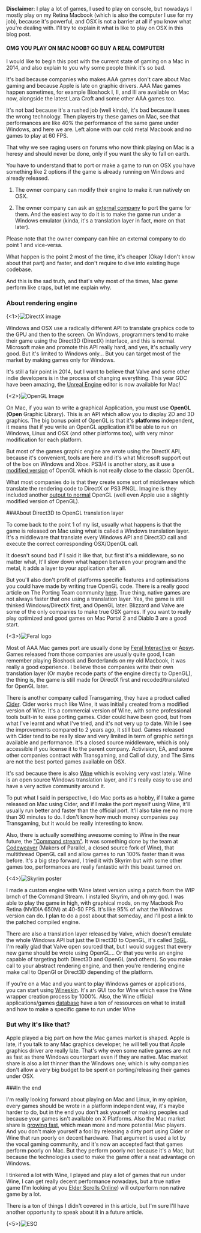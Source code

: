 **Disclaimer**: I play a lot of games, I used to play on console, but nowadays I mostly play on my Retina Macbook (which is also the computer I use for my job), because it's powerful, and OSX is not a barrier at all if you know what you're dealing with. I'll try to explain it what is like to play on OSX in this blog post.

#### OMG YOU PLAY ON MAC NOOB? GO BUY A REAL COMPUTER!

I would like to begin this post with the current state of gaming on a Mac in 2014, and also explain to you why some people think it's so bad.

It's bad because companies who makes AAA games don't care about Mac gaming and because Apple is late on graphic drivers.
AAA Mac games happen sometimes, for example Bioshock I, II, and III are available on Mac now, alongside the latest Lara Croft and some other AAA games too.

It's not bad because it's a rushed job (well kinda), it's bad because it uses the wrong technology. Then players try these games on Mac, see that performances are like 40% the performance of the same game under Windows, and here we are. Left alone with our cold metal Macbook and no games to play at 60 FPS.

That why we see raging users on forums who now think playing on Mac is a heresy and should never be done, only if you want the sky to fall on earth.

You have to understand that to port or make a game to run on OSX you have something like 2 options if the game is already running on Windows and already released.

1. The owner company can modify their engine to make it run natively on OSX. 

2. The owner company can ask an [external company](http://transgaming.com) to port the game for them. And the easiest way to do it is to make the game run under a Windows emulator (kinda, it's a translation layer in fact, more on that later).

Please note that the owner company can hire an external company to do point 1 and vice-versa.

What happen is the point 2 most of the time, it's cheaper (Okay I don't know about that part) and faster, and don't require to dive into existing huge codebase.

And this is the sad truth, and that's why most of the times, Mac game perform like craps, but let me explain why.

### About rendering engine

{<1>}![DirectX image](http://www.wired.com/images_blogs/photos/uncategorized/2008/07/23/directx.jpg)

Windows and OSX use a radically different API to translate graphics code to the GPU and then to the screen.
On Windows, programmers tend to make their game using the Direct3D (DirectX) interface, and this is normal. Microsoft make and promote this API really hard, and yes, it's actually very good. But it's limited to Windows only... But you can target most of the market by making games only for Windows.

It's still a fair point in 2014, but I want to believe that Valve and some other indie developers is in the process of changing everything. 
This year GDC have been amazing, the [Unreal Engine](https://www.unrealengine.com) editor is now available for Mac!

{<2>}![OpenGL Image](http://upload.wikimedia.org/wikipedia/en/8/8a/OpenGL_logo.jpg)

On Mac, if you wan to write a graphical Application, you must use **OpenGL** (**Open** Graphic Library). This is an API which allow you to display 2D and 3D graphics. The big bonus point of OpenGL is that it's **platforms** independent, it means that if you write an OpenGL application it'll be able to run on Windows, Linux and OSX (and other platforms too), with very minor modification for each platform.

But most of the games graphic engine are wrote using the DirectX API, because it's convenient, tools are here and it's what Microsoft support out of the box on Windows and Xbox. PS3/4 is another story, as it use a [modified version](http://scalibq.wordpress.com/2010/05/15/sony’s-playstation-3’s-main-graphics-api-is-not-opengl/) of OpenGL which is not really close to the classic OpenGL.

What most companies do is that they create some sort of middleware which translate the rendering code to DirectX or PS3 PNGL. Imagine is they included another [output to normal](https://github.com/ValveSoftware/ToGL) OpenGL (well even Apple use a slightly modified version of OpenGL).

###About Direct3D to OpenGL translation layer

To come back to the point 1 of my list, usually what happens is that the game is released on Mac using what is called a Windows translation layer. It's a middleware that translate every Windows API and Direct3D call and execute the correct corresponding OSX/OpenGL call. 

It doesn't sound bad if I said it like that, but first it's a middleware, so no matter what, It'll slow down what happen between your program and the metal, it adds a layer to your application after all.

But you'll also don't profit of platforms specific features and optimisations you could have made by writing true OpenGL code.
There is a really good article on The Porting Team community [here](http://portingteam.com/frontpage/_/community-articles/reviews/mac-gaming-is-native-always-better-r19). True thing, native games are not always faster that one using a translation layer. Yes, the game is still thinked Windows/DirectX first, and OpenGL later.
Blizzard and Valve are some of the only companies to make true OSX games. If you want to really play optimized and good games on Mac Portal 2 and Diablo 3 are a good start.

{<3>}![Feral logo](http://www.oneclickmac.com/wp-content/uploads/2012/09/Feral_Logo_OrangeBlack.png)

Most of AAA Mac games port are usually done by [Feral Interactive](http://feralinteractive.com) or [Apsyr](http://www.aspyr.com).
Games released from those companies are usually quite good, I can remember playing Bioshock and Borderlands on my old Macbook, it was really a good experience. I believe those companies write their own translation layer (Or maybe recode parts of the engine directly to OpenGL), the thing is, the game is still made for DirectX first and recoded/translated for OpenGL later.

There is another company called Transgaming, they have a product called [Cider](http://transgaming.com/cider).
Cider works much like Wine, it was initially created from a modified version of Wine. It's a commercial version of Wine, with some professional tools built-in to ease porting games.
Cider could have been good, but from what I've learnt and what I've tried, and it's not very up to date. 
While I see the improvements compared to 2 years ago, it still bad. Games released with Cider tend to be really slow and very limited in term of graphic settings available and performance.
It's a closed source middleware, which is only accessible if you license it to the parent company. Activision, EA, and some other companies contract with Transgaming, and Call of duty, and The Sims are not the best ported games available on OSX.

It's sad because there is also [Wine](http://www.winehq.org) which is evolving very vast lately. Wine is an open source Windows translation layer, and it's really easy to use and have a very active community around it.

To put what I said in perspective, I do Mac ports as a hobby, if I take a game released on Mac using Cider, and if I make the port myself using Wine, it'll usually run better and faster than the official port. It'll also take me no more than 30 minutes to do.
I don't know how much money companies pay Transgaming, but it would be really interesting to know. 

Also, there is actually something awesome coming to Wine in the near future, the ["Command stream"](http://www.winehq.org/pipermail/wine-devel/2013-September/101106.html).
It was something done by the team at [Codeweaver](https://www.codeweavers.com) (Makers of Parallel, a closed source fork of Wine), that multithread OpenGL call and allow games to run 100% faster than it was before. It's a big step forward, I tried it with Skyrim but with some other games too, performances are really fantastic with this beast turned on.

{<4>}![Skyrim poster](http://lifeasadigitalsalad.files.wordpress.com/2013/11/the_elder_scrolls_v_skyrim.jpg)

I made a custom engine with Wine latest version using a patch from the WIP brnch of the Command Stream. I installed Skyrim, and oh my god. I was able to play the game in high, with graphical mods, on my Macbook Pro Retina (NVIDIA 650M) at 40-50 FPS. 
It's like 95% of what the Windows version can do. 
I plan to do a post about that someday, and I'll post a link to the patched compiled engine.

There are also a translation layer released by Valve, which doesn't emulate the whole Windows API but just the Direct3D to OpenGL, it's called [ToGL](https://github.com/ValveSoftware/ToGL).
I'm really glad that Valve open sourced that, but I would suggest that every new game should be wrote using OpenGL... Or that you write an engine capable of targeting both Direct3D and OpenGL (and others). So you make call to your abstract rendering engine, and then you're rendering engine make call to OpenGl or Direct3D depending of the platform.

If you're on a Mac and you want to play Windows games or applications, you can start using [Wineskin](http://wineskin.urgesoftware.com). It's an GUI too for Wine which ease the Wine wrapper creation process by 1000%. 
Also, the Wine official applications/games [database](http://www.winehq.org) have a ton of ressources on what to install and how to make a specific game to run under Wine

### But why it's like that?

Apple played a big part on how the Mac games market is shaped. Apple is late, if you talk to any Mac graphics developer, he will tell you that Apple graphics driver are really late.
That's why even some native games are not as fast as there Windows counterpart even if they are native. 
Mac market share is also a lot thinner than the Windows one; which is why companies don't allow a very big budget to be spent on porting/releasing their games under OSX.

###In the end

I'm really looking forward about playing on Mac and Linux, in my opinion, every games should be wrote in a platform independent way, it's maybe harder to do, but in the end you don't ask yourself or making peoples sad because your games isn't available on X Platforms. Also the Mac market share is [growing fast](http://appleinsider.com/articles/14/01/09/apples-domestic-mac-sales-surge-285-as-overall-pc-market-shrinks-75), which mean more and more potential Mac players.
And you don't make yourself a fool by releasing a dirty port using Cider or Wine that run poorly on decent hardware. 
That argument is used a lot by the vocal gaming community, and it's now an accepted fact that games perform poorly on Mac. But they perform poorly not because it's a Mac, but because the technologies used to make the game offer a neat advantage on Windows.

I tinkered a lot with Wine, I played and play a lot of games that run under Wine, I can get really decent performance nowadays, but a true native game (I'm looking at you [Elder Scrolls Online](http://elderscrollsonline.com)) will outperform non native game by a lot.

There is a ton of things I didn't covered in this article, but I'm sure I'll have another opportunity to speak about it in a future article.

{<5>}![ESO](http://www.justpushstart.com/wp-content/uploads/2014/01/teso.jpg)


